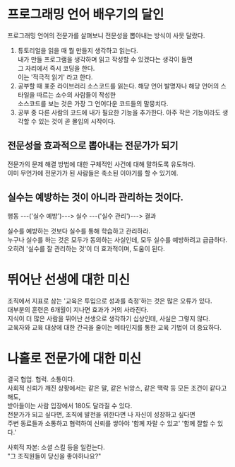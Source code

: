 # 프로그래밍 언어 배우기의 달인

프로그래밍 언어의 전문가를 살펴보니 전문성을 뽑아내는 방식이 사뭇 달랐다.<br/>

1. 튜토리얼을 읽을 때 뭘 만들지 생각하고 읽는다.<br/>
    내가 만들 프로그램을 생각하며 읽고 작성할 수 있겠다는 생각이 들면<br/>
    그 자리에서 즉시 코딩을 한다.<br/>
    이는 '적극적 읽기' 라고 한다.
2. 공부할 때 표준 라이브러리 소스코드를 읽는다.
   해당 언어 발명자나 해당 언어의 스타일을 따르는 소수의 사람들이 작성한<br/>
   소스코드를 보는 것은 가장 그 언어다운 코드들의 말뭉치다.<br/>
3. 공부 중 다른 사람의 코드에 내가 필요한 기능을 추가한다.
   아주 작은 기능이라도 생각할 수 있는 것이 곧 몰입의 시작이다.<br/>

## 전문성을 효과적으로 뽑아내는 전문가가 되기

전문가의 문제 해결 방법에 대한 구체적인 사건에 대해 말하도록 유도하라.<br/>
이미 무언가에 전문가가 된 사람들은 축소된 이야기를 할 수 있기에.<br/>

## 실수는 예방하는 것이 아니라 관리하는 것이다.

행동 ---('실수 예방')---> 실수 ---('실수 관리')---> 결과

실수를 예방하는 것보다 실수를 통해 학습하고 관리하라.<br/>
누구나 실수를 하는 것은 모두가 동의하는 사실인데, 모두 실수를 예방하려고 급급하다.<br/>
오히려 '실수를 잘 관리하는 것'이 더 효과적이며, 도움이 된다.<br/>

# 뛰어난 선생에 대한 미신

조직에서 지표로 삼는 '교육은 투입으로 성과를 측정'하는 것은 많은 오류가 있다.<br/>
대부분의 훈련은 6개월이 지나면 효과가 거의 사라진다.<br/>
지식이 더 많은 사람을 뛰어난 선생으로 생각하기 십상인데, 사실은 그렇지 않다.<br/>
교육자와 교육 대상에 대한 간극을 줄이는 메타인지를 통한 교육 기법이 더 중요하다.<br/>

# 나홀로 전문가에 대한 미신

결국 협업. 협럭. 소통이다.<br/>
사회적 신뢰가 깨진 상황에서는 같은 말, 같은 뉘앙스, 같은 맥락 등 모든 조건이 같다고 해도,<br/>
받아들이는 사람 입장에서 180도 달라질 수 있다.<br/>
전문가가 되고 싶다면, 조직에 발전을 위한다면 나 자신이 성장하고 싶다면<br/>
주변 동료들과 소통하고 협력하여 신뢰를 쌓아야 '함께 자랄 수 있고' '함께 잘할 수 있다.'<br/>

사회적 자본: 소셜 스킬 등을 일컫는다.<br/>
"그 조직원들이 당신을 좋아하나요?"<br/>